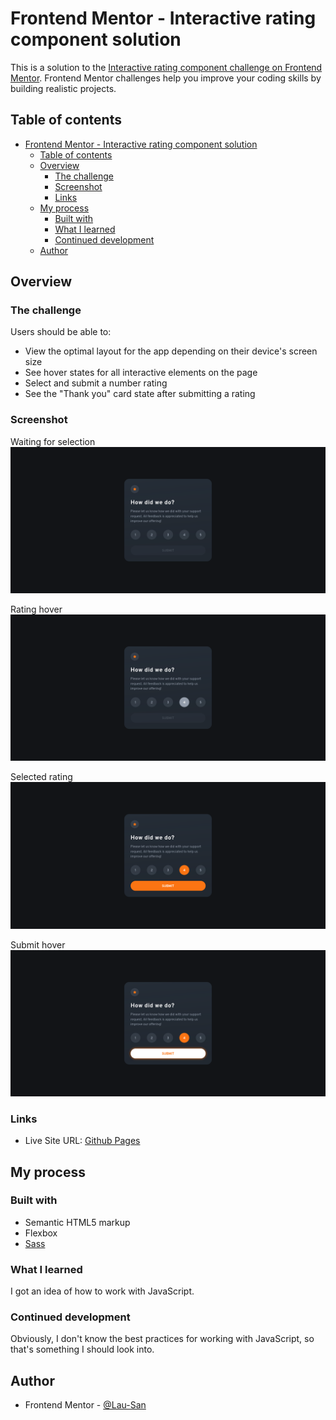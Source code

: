 # Frontend Mentor - Interactive rating component solution

This is a solution to the [Interactive rating component challenge on Frontend Mentor](https://www.frontendmentor.io/challenges/interactive-rating-component-koxpeBUmI). Frontend Mentor challenges help you improve your coding skills by building realistic projects. 

## Table of contents

- [Frontend Mentor - Interactive rating component solution](#frontend-mentor---interactive-rating-component-solution)
  - [Table of contents](#table-of-contents)
  - [Overview](#overview)
    - [The challenge](#the-challenge)
    - [Screenshot](#screenshot)
    - [Links](#links)
  - [My process](#my-process)
    - [Built with](#built-with)
    - [What I learned](#what-i-learned)
    - [Continued development](#continued-development)
  - [Author](#author)

## Overview

### The challenge

Users should be able to:

- View the optimal layout for the app depending on their device's screen size
- See hover states for all interactive elements on the page
- Select and submit a number rating
- See the "Thank you" card state after submitting a rating

### Screenshot

Waiting for selection
![](./screenshots/desktop.png)

Rating hover
![](./screenshots/desktop-rating-hover.png)

Selected rating
![](./screenshots/desktop-rating-selected.png)

Submit hover
![](./screenshots/desktop-submit-hover.png)

### Links

<!-- TODO: Add Link to solution -->
<!-- - Solution URL: [Add solution URL here](https://your-solution-url.com) -->
<!-- TODO: Add link to live site URL -->
- Live Site URL: [Github Pages](https://lau-san.github.io/fm-interactive-rating-component/)

## My process

### Built with

- Semantic HTML5 markup
- Flexbox
- [Sass](https://sass-lang.com)

### What I learned

I got an idea of how to work with JavaScript.

### Continued development

Obviously, I don't know the best practices for working with JavaScript, so that's
something I should look into.

## Author

- Frontend Mentor - [@Lau-San](https://www.frontendmentor.io/profile/Lau-San)
